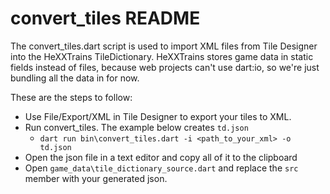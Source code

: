 # convert_tiles README
The convert_tiles.dart script is used to import XML files from Tile Designer into the HeXXTrains TileDictionary.  HeXXTrains stores game data in static fields instead of files, because web projects can't use dart:io, so we're just bundling all the data in for now.

These are the steps to follow:
* Use File/Export/XML in Tile Designer to export your tiles to XML.
* Run convert_tiles. The example below creates `td.json`
  * `dart run bin\convert_tiles.dart -i <path_to_your_xml> -o td.json`
* Open the json file in a text editor and copy all of it to the clipboard
* Open `game_data\tile_dictionary_source.dart` and replace the `src` member with your generated json.



